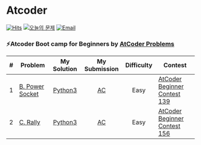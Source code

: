 Atcoder
========
[![Hits](https://hits.seeyoufarm.com/api/count/incr/badge.svg?url=https%3A%2F%2Fgithub.com%2Fika9810%2FAtcoder&count_bg=%23FFC8C8&title_bg=%23555555&icon=&icon_color=%23E7E7E7&title=hits&edge_flat=false)](https://hits.seeyoufarm.com)
[![오늘의 문제](https://img.shields.io/badge/오늘의%20문제%20%28BETA%29-바로가기-112051)](https://github.com/tony9402/baekjoon/blob/main/picked.md) 
[![Email](https://img.shields.io/badge/Email-ika7204@naver.com-ff69b4)](mailTo:ika7204@naver.com)
### ⚡️Atcoder Boot camp for Beginners by [AtCoder Problems](https://kenkoooo.com/atcoder/#/training)
| # | Problem | My Solution | My Submission | Difficulty | Contest |
|---| ----- | :--------: | :----------: |  :----------: |  ---------- |
|1|[B. Power Socket](https://atcoder.jp/contests/abc139/tasks/abc139_b)|[Python3](https://github.com/ika9810/Atcoder/blob/main/Boot%20camp%20for%20Beginners/Easy%20100/B.%20Power%20Socket.py)|[AC](https://atcoder.jp/contests/abc139/submissions/38970416)|Easy|[AtCoder Beginner Contest 139](https://atcoder.jp/contests/abc139)|
|2|[C. Rally](https://atcoder.jp/contests/abc156/tasks/abc156_c)| [Python3](https://github.com/ika9810/Atcoder/blob/main/Boot%20camp%20for%20Beginners/Easy%20100/C.%20Rally.py)|[AC](https://atcoder.jp/contests/abc156/submissions/38978009)|Easy|[AtCoder Beginner Contest 156](https://atcoder.jp/contests/abc156)|